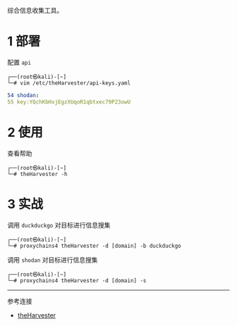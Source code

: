 综合信息收集工具。

# 1 部署

配置 `api` 

```shell
┌──(root㉿kali)-[~]
└─# vim /etc/theHarvester/api-keys.yaml
```

```yaml
54 shodan:
55 key:YQchKbHxjEgzXUqoR1qbtxec79P23owU
```

# 2 使用

查看帮助

```shell
┌──(root㉿kali)-[~]
└─# theHarvester -h
```

# 3 实战

调用 `duckduckgo` 对目标进行信息搜集

```shell
┌──(root㉿kali)-[~]
└─# proxychains4 theHarvester -d [domain] -b duckduckgo
```

调用 `shodan` 对目标进行信息搜集

```shell
┌──(root㉿kali)-[~]
└─# proxychains4 theHarvester -d [domain] -s
```

---

参考连接

- [theHarvester](https://github.com/laramies/theHarvester)

